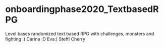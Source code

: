 # onboardingphase2020_TextbasedRPG
Level bases randomized text based RPG with challenges, monsters and fighting :)
Carina :D
Eva:)
Steffi
Cherry
